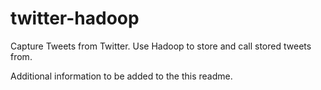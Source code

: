 # twitter-hadoop

Capture Tweets from Twitter. Use Hadoop to store and call stored tweets from. 

Additional information to be added to the this readme. 
